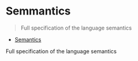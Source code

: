 # Semmantics

> Full specification of the language semantics

* [Semantics](https://github.com/dhall-lang/dhall-lang/blob/master/standard#semantics)

Full specification of the language semantics

